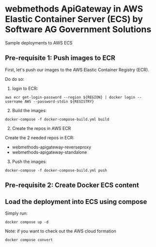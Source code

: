 # webmethods ApiGateway in AWS Elastic Container Server (ECS) by Software AG Government Solutions 

Sample deployments to AWS ECS

## Pre-requisite 1: Push images to ECR

First, let's push our images to the AWS Elastic Container Registry (ECR).

Do do so:

1) login to ECR:

```
aws ecr get-login-password --region ${REGION} | docker login --username AWS --password-stdin ${REGISTRY}
```

2) Build the images:

```
docker-compose -f docker-compose-build.yml build
```

2) Create the repos in AWS ECR

Create the 2 needed repos in ECR:
- webmethods-apigateway-reverseproxy
- webmethods-apigateway-standalone

3) Push the images:

```
docker-compose -f docker-compose-build.yml push
```

## Pre-requisite 2: Create Docker ECS content

## Load the deployment into ECS using compose

Simply run:

```
docker compose up -d
```

Note: if you want to check out the AWS cloud formation 

```
docker compose convert
```
